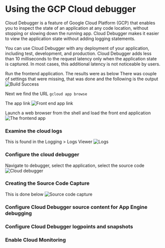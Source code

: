 # Using the GCP Cloud debugger
Cloud Debugger is a feature of Google Cloud Platform (GCP) that enables you to inspect the state of an application at any code location, without stopping or slowing down the running app. Cloud Debugger makes it easier to view the application state without adding logging statements.

You can use Cloud Debugger with any deployment of your application, including test, development, and production. Cloud Debugger adds less than 10 milliseconds to the request latency only when the application state is captured. In most cases, this additional latency is not noticeable by users.

Run the frontend application. The results were as below 
There was couple of settings that were missing, that was done and the following is the output
![Build Success](https://i.imgur.com/r4PDWCf.png)

Next we find the URL
`gcloud app browse`

The app link 
![Front end app link](https://i.imgur.com/bFCUL3T.png)

Launch a web browser from the shell and load the front end application
![The frontend app](https://i.imgur.com/acb3YE3.png)

### Examine the cloud logs
This is found in the Logging > Logs Viewer
![Logs](https://i.imgur.com/oeORLPn.png)
### Configure the cloud debugger
Navigate to debugger, select the application, select the source code
![Cloud debugger](https://i.imgur.com/q7SXzM8.png)

### Creating the Source Code Capture
This is done below 
![Source code capture](https://i.imgur.com/ASrNkFB.png)



### Configure Cloud Debugger source content for App Engine debugging
    
### Configure Cloud Debugger logpoints and snapshots
    
### Enable Cloud Monitoring
<!--stackedit_data:
eyJoaXN0b3J5IjpbNTM5NDk3MzAwLC0xNzgyNjA0NTEyLC0xNj
c3ODU4NDg4LC05NDY1NTQyODcsMTU2NTI5NTM4LDE3MTQ2MjYz
ODgsMzE0MTAxNjQ1LC0yMDg4NzQ2NjEyXX0=
-->